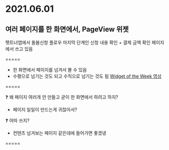 # 2021.06.01

## 여러 페이지를 한 화면에서, PageView 위젯

펫트너앱에서 돌봄신청 플로우 마지막 단계인
신청 내용 확인 + 결제 금액 확인 페이지에서 쓰고 있음

=====

- 한 화면에서 페이지를 넘겨서 볼 수 있음
- 수평으로 넘기는 것도 되고 수직으로 넘기는 것도 됨
[Widget of the Week 영상](https://youtu.be/J1gE9xvph-A)

=====

❓ 왜 페이지 여러개 안 만들고 굳이 한 화면에서 하려고 하지?
- 페이지 일일이 만드는게 귀찮아서?

❓ 어따 쓰지?
- 컨텐츠 넘겨보는 페이지 같은데에 들어가면 좋겠넹

=====

